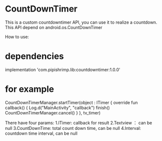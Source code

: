 # CountDownTimer
This is a custom countdowntimer API, you can use it to realize a countdown.
This API depend on android.os.CountDownTimer

How to use:
# dependencies
implementation 'com.pipishrimp.lib:countdowntimer:1.0.0'
# for example
CountDownTimerManager.startTimer(object : ITimer {
            override fun callback() {
                Log.d("MainActivity", "callback")
                finish()
                CountDownTimerManager.cancel()
            }
        }, tv_timer)

There have four params:
1.ITimer: callback for result
2.Textview ： can be null
3.CountDownTime: total count down time, can be null
4.Interval: countdown time interval, can be null

